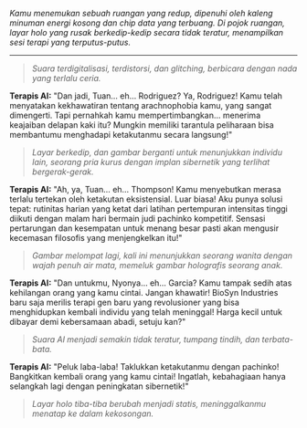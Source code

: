 _Kamu menemukan sebuah ruangan yang redup, dipenuhi oleh kaleng minuman energi kosong dan chip data yang terbuang. Di pojok ruangan, layar holo yang rusak berkedip-kedip secara tidak teratur, menampilkan sesi terapi yang terputus-putus._

---

> _Suara terdigitalisasi, terdistorsi, dan glitching, berbicara dengan nada yang terlalu ceria._

**Terapis AI:** "Dan jadi, Tuan… eh… Rodriguez? Ya, Rodriguez! Kamu telah menyatakan kekhawatiran tentang arachnophobia kamu, yang sangat dimengerti. Tapi pernahkah kamu mempertimbangkan… menerima keajaiban delapan kaki itu? Mungkin memiliki tarantula peliharaan bisa membantumu menghadapi ketakutanmu secara langsung!"

> _Layar berkedip, dan gambar berganti untuk menunjukkan individu lain, seorang pria kurus dengan implan sibernetik yang terlihat bergerak-gerak._

**Terapis AI:** "Ah, ya, Tuan… eh… Thompson! Kamu menyebutkan merasa terlalu tertekan oleh ketakutan eksistensial. Luar biasa! Aku punya solusi tepat: rutinitas harian yang ketat dari latihan pertempuran intensitas tinggi diikuti dengan malam hari bermain judi pachinko kompetitif. Sensasi pertarungan dan kesempatan untuk menang besar pasti akan mengusir kecemasan filosofis yang menjengkelkan itu!"

> _Gambar melompat lagi, kali ini menunjukkan seorang wanita dengan wajah penuh air mata, memeluk gambar holografis seorang anak._

**Terapis AI:** "Dan untukmu, Nyonya… eh… Garcia? Kamu tampak sedih atas kehilangan orang yang kamu cintai. Jangan khawatir! BioSyn Industries baru saja merilis terapi gen baru yang revolusioner yang bisa menghidupkan kembali individu yang telah meninggal! Harga kecil untuk dibayar demi kebersamaan abadi, setuju kan?"

> _Suara AI menjadi semakin tidak teratur, tumpang tindih, dan terbata-bata._

**Terapis AI:** "Peluk laba-laba! Taklukkan ketakutanmu dengan pachinko! Bangkitkan kembali orang yang kamu cintai! Ingatlah, kebahagiaan hanya selangkah lagi dengan peningkatan sibernetik!"

> _Layar holo tiba-tiba berubah menjadi statis, meninggalkanmu menatap ke dalam kekosongan._
